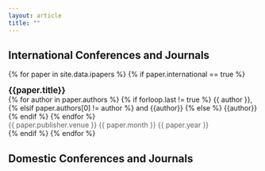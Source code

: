 ```yaml
---
layout: article
title: ""
---
```


## International Conferences and Journals

{% for paper in site.data.ipapers %}
    {% if paper.international == true %}
<div class="grid">
  <div class="cell cell--auto">
	  <div style="font-size: 1.2em; font-weight: bolder;">{{paper.title}}</div>
	  <div style="font-size: 1em;">
        {% for author in paper.authors %}
            {% if forloop.last != true %}
                {{ author }},
            {% elsif paper.authors[0] != author %}
                and {{author}}
            {% else %}
                {{author}}
            {% endif %}
        {% endfor %}
	  </div>
	  <div style="color: #606060; font-size: 1em;">
	{{ paper.publisher.venue }}
	<i class="far fa-calendar-alt fa-fw"></i> {{ paper.month }} {{ paper.year }}
	  </div>
  </div>
</div>

<div class="m-3"></div>
    {% endif %}
{% endfor %}


## Domestic Conferences and Journals

